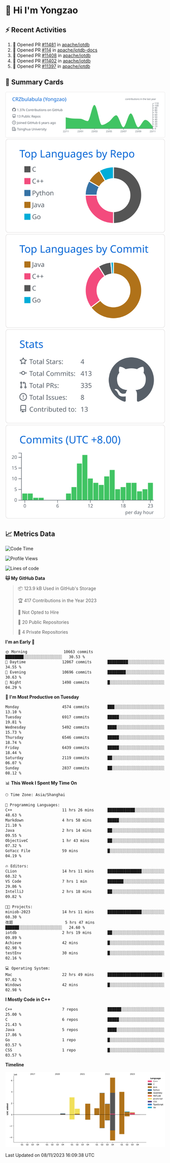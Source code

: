 # 👋 Hi I'm Yongzao

## ⚡ Recent Activities
<!--START_SECTION:activity-->
1. 💪 Opened PR [#11481](https://github.com/apache/iotdb/pull/11481) in [apache/iotdb](https://github.com/apache/iotdb)
2. 💪 Opened PR [#114](https://github.com/apache/iotdb-docs/pull/114) in [apache/iotdb-docs](https://github.com/apache/iotdb-docs)
3. 💪 Opened PR [#11408](https://github.com/apache/iotdb/pull/11408) in [apache/iotdb](https://github.com/apache/iotdb)
4. 💪 Opened PR [#11402](https://github.com/apache/iotdb/pull/11402) in [apache/iotdb](https://github.com/apache/iotdb)
5. 💪 Opened PR [#11397](https://github.com/apache/iotdb/pull/11397) in [apache/iotdb](https://github.com/apache/iotdb)
<!--END_SECTION:activity-->

## 🎑 Summary Cards

[![](https://raw.githubusercontent.com/CRZbulabula/CRZbulabula/main/profile-summary-card-output/github/0-profile-details.svg)](https://github.com/vn7n24fzkq/github-profile-summary-cards)
[![](https://raw.githubusercontent.com/CRZbulabula/CRZbulabula/main/profile-summary-card-output/github/1-repos-per-language.svg)](https://github.com/vn7n24fzkq/github-profile-summary-cards) [![](https://raw.githubusercontent.com/CRZbulabula/CRZbulabula/main/profile-summary-card-output/github/2-most-commit-language.svg)](https://github.com/vn7n24fzkq/github-profile-summary-cards)
[![](https://raw.githubusercontent.com/CRZbulabula/CRZbulabula/main/profile-summary-card-output/github/3-stats.svg)](https://github.com/vn7n24fzkq/github-profile-summary-cards) [![](https://raw.githubusercontent.com/CRZbulabula/CRZbulabula/main/profile-summary-card-output/github/4-productive-time.svg)](https://github.com/vn7n24fzkq/github-profile-summary-cards)

## 📈 Metrics Data

<!--START_SECTION:waka-->
![Code Time](http://img.shields.io/badge/Code%20Time-447%20hrs%2034%20mins-blue)

![Profile Views](http://img.shields.io/badge/Profile%20Views-1-blue)

![Lines of code](https://img.shields.io/badge/From%20Hello%20World%20I%27ve%20Written-24.3%20million%20lines%20of%20code-blue)

**🐱 My GitHub Data** 

> 📦 123.9 kB Used in GitHub's Storage 
 > 
> 🏆 417 Contributions in the Year 2023
 > 
> 🚫 Not Opted to Hire
 > 
> 📜 20 Public Repositories 
 > 
> 🔑 4 Private Repositories 
 > 
**I'm an Early 🐤** 

```text
🌞 Morning                10663 commits       ████████░░░░░░░░░░░░░░░░░   30.53 % 
🌆 Daytime                12067 commits       █████████░░░░░░░░░░░░░░░░   34.55 % 
🌃 Evening                10696 commits       ████████░░░░░░░░░░░░░░░░░   30.63 % 
🌙 Night                  1498 commits        █░░░░░░░░░░░░░░░░░░░░░░░░   04.29 % 
```
📅 **I'm Most Productive on Tuesday** 

```text
Monday                   4574 commits        ███░░░░░░░░░░░░░░░░░░░░░░   13.10 % 
Tuesday                  6917 commits        █████░░░░░░░░░░░░░░░░░░░░   19.81 % 
Wednesday                5492 commits        ████░░░░░░░░░░░░░░░░░░░░░   15.73 % 
Thursday                 6546 commits        █████░░░░░░░░░░░░░░░░░░░░   18.74 % 
Friday                   6439 commits        █████░░░░░░░░░░░░░░░░░░░░   18.44 % 
Saturday                 2119 commits        ██░░░░░░░░░░░░░░░░░░░░░░░   06.07 % 
Sunday                   2837 commits        ██░░░░░░░░░░░░░░░░░░░░░░░   08.12 % 
```


📊 **This Week I Spent My Time On** 

```text
🕑︎ Time Zone: Asia/Shanghai

💬 Programming Languages: 
C++                      11 hrs 26 mins      ████████████░░░░░░░░░░░░░   48.63 % 
Markdown                 4 hrs 58 mins       █████░░░░░░░░░░░░░░░░░░░░   21.10 % 
Java                     2 hrs 14 mins       ██░░░░░░░░░░░░░░░░░░░░░░░   09.55 % 
ObjectiveC               1 hr 43 mins        ██░░░░░░░░░░░░░░░░░░░░░░░   07.32 % 
GoYacc File              59 mins             █░░░░░░░░░░░░░░░░░░░░░░░░   04.19 % 

🔥 Editors: 
CLion                    14 hrs 11 mins      ███████████████░░░░░░░░░░   60.32 % 
VS Code                  7 hrs 1 min         ███████░░░░░░░░░░░░░░░░░░   29.86 % 
IntelliJ                 2 hrs 18 mins       ██░░░░░░░░░░░░░░░░░░░░░░░   09.82 % 

🐱‍💻 Projects: 
miniob-2023              14 hrs 11 mins      ███████████████░░░░░░░░░░   60.30 % 
改题                       5 hrs 47 mins       ██████░░░░░░░░░░░░░░░░░░░   24.60 % 
iotdb                    2 hrs 19 mins       ██░░░░░░░░░░░░░░░░░░░░░░░   09.89 % 
Achieve                  42 mins             █░░░░░░░░░░░░░░░░░░░░░░░░   02.98 % 
testEnv                  30 mins             █░░░░░░░░░░░░░░░░░░░░░░░░   02.16 % 

💻 Operating System: 
Mac                      22 hrs 49 mins      ████████████████████████░   97.02 % 
Windows                  42 mins             █░░░░░░░░░░░░░░░░░░░░░░░░   02.98 % 
```

**I Mostly Code in C++** 

```text
C++                      7 repos             ██████░░░░░░░░░░░░░░░░░░░   25.00 % 
C                        6 repos             █████░░░░░░░░░░░░░░░░░░░░   21.43 % 
Java                     5 repos             ████░░░░░░░░░░░░░░░░░░░░░   17.86 % 
Go                       1 repo              █░░░░░░░░░░░░░░░░░░░░░░░░   03.57 % 
CSS                      1 repo              █░░░░░░░░░░░░░░░░░░░░░░░░   03.57 % 
```



**Timeline**

![Lines of Code chart](https://raw.githubusercontent.com/CRZbulabula/CRZbulabula/main/assets/bar_graph.png)


 Last Updated on 08/11/2023 16:09:38 UTC
<!--END_SECTION:waka-->

